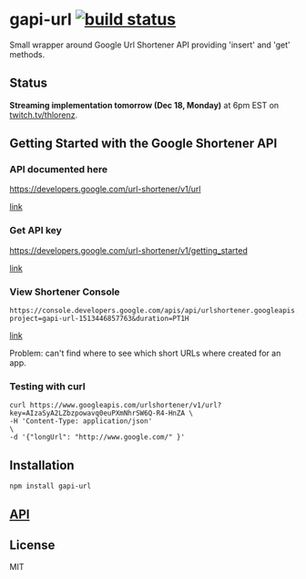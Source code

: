 # gapi-url [![build status](https://secure.travis-ci.org/thlorenz/gapi-url.svg?branch=master)](http://travis-ci.org/thlorenz/gapi-url)

Small wrapper around Google Url Shortener API providing 'insert' and 'get' methods.

## Status

**Streaming implementation tomorrow (Dec 18, Monday)** at 6pm EST on [twitch.tv/thlorenz](https://twitch.tv/thlorenz).

## Getting Started with the Google Shortener API

### API documented here
 
   https://developers.google.com/url-shortener/v1/url

[link](https://developers.google.com/url-shortener/v1/url)

### Get API key

   https://developers.google.com/url-shortener/v1/getting_started

[link](https://developers.google.com/url-shortener/v1/getting_started)

### View Shortener Console

    https://console.developers.google.com/apis/api/urlshortener.googleapis.com/overview?project=gapi-url-1513446857763&duration=PT1H

[link](https://console.developers.google.com/apis/api/urlshortener.googleapis.com/overview?project=gapi-url-1513446857763&duration=PT1H)

Problem: can't find where to see which short URLs where created for an app.

### Testing with curl

```
curl https://www.googleapis.com/urlshortener/v1/url?key=AIzaSyA2LZbzpowavq0euPXmNhrSW6Q-R4-HnZA \
-H 'Content-Type: application/json'                                                             \
-d '{"longUrl": "http://www.google.com/" }'
```

## Installation

    npm install gapi-url

## [API](https://thlorenz.github.io/gapi-url)


## License

MIT
